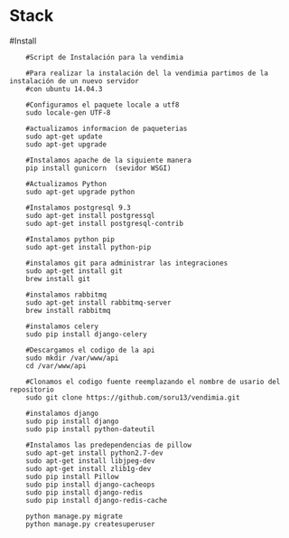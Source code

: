 <h1>Stack</h1>
<p>
	#Install

		#Script de Instalación para la vendimia

		#Para realizar la instalación del la vendimia partimos de la instalación de un nuevo servidor
		#con ubuntu 14.04.3

		#Configuramos el paquete locale a utf8
		sudo locale-gen UTF-8

		#actualizamos informacion de paqueterias
		sudo apt-get update
		sudo apt-get upgrade

		#Instalamos apache de la siguiente manera
		pip install gunicorn  (sevidor WSGI)

		#Actualizamos Python
		sudo apt-get upgrade python

		#Instalamos postgresql 9.3
		sudo apt-get install postgressql
		sudo apt-get install postgresql-contrib

		#Instalamos python pip
		sudo apt-get install python-pip

		#instalamos git para administrar las integraciones
		sudo apt-get install git
		brew install git

		#instalamos rabbitmq
		sudo apt-get install rabbitmq-server
		brew install rabbitmq

		#instalamos celery
		sudo pip install django-celery

		#Descargamos el codigo de la api
		sudo mkdir /var/www/api
		cd /var/www/api

		#Clonamos el codigo fuente reemplazando el nombre de usario del repositorio
		sudo git clone https://github.com/soru13/vendimia.git

		#instalamos django
		sudo pip install django
		sudo pip install python-dateutil

		#Instalamos las predependencias de pillow
		sudo apt-get install python2.7-dev
		sudo apt-get install libjpeg-dev
		sudo apt-get install zlib1g-dev
		sudo pip install Pillow
		sudo pip install django-cacheops
		sudo pip install django-redis
		sudo pip install django-redis-cache

		python manage.py migrate
		python manage.py createsuperuser
</p>